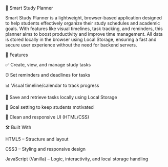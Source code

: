 📘 Smart Study Planner

Smart Study Planner is a lightweight, browser-based application designed to help students effectively organize their study schedules and academic goals. With features like visual timelines, task tracking, and reminders, this planner aims to boost productivity and improve time management. All data is stored locally in the browser using Local Storage, ensuring a fast and secure user experience without the need for backend servers.

🚀 Features

✅ Create, view, and manage study tasks

⏰ Set reminders and deadlines for tasks

📊 Visual timeline/calendar to track progress

📌 Save and retrieve tasks locally using Local Storage

🎯 Goal setting to keep students motivated

🎨 Clean and responsive UI (HTML/CSS)

🛠️ Built With

HTML5 – Structure and layout

CSS3 – Styling and responsive design

JavaScript (Vanilla) – Logic, interactivity, and local storage handling
